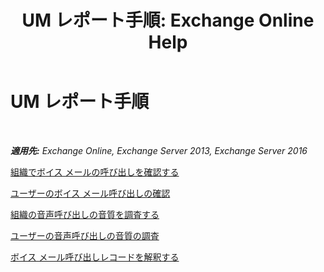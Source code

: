 ﻿---
title: 'UM レポート手順: Exchange Online Help'
TOCTitle: UM レポート手順
ms:assetid: 5b58a2ed-3780-4a0e-87f6-e19e6e49640c
ms:mtpsurl: https://technet.microsoft.com/ja-jp/library/JJ851066(v=EXCHG.150)
ms:contentKeyID: 50555785
ms.date: 05/22/2018
mtps_version: v=EXCHG.150
ms.translationtype: HT
---

# UM レポート手順

 

_**適用先:** Exchange Online, Exchange Server 2013, Exchange Server 2016_

[組織でボイス メールの呼び出しを確認する](review-the-voice-mail-calls-in-your-organization-exchange-2013-help.md)

[ユーザーのボイス メール呼び出しの確認](review-the-voice-mail-calls-for-a-user-exchange-2013-help.md)

[組織の音声呼び出しの音質を調査する](investigate-the-audio-quality-of-voice-calls-in-your-organization-exchange-2013-help.md)

[ユーザーの音声呼び出しの音質の調査](investigate-the-audio-quality-of-voice-calls-for-a-user-exchange-2013-help.md)

[ボイス メール呼び出しレコードを解釈する](interpret-voice-mail-call-records-exchange-2013-help.md)

